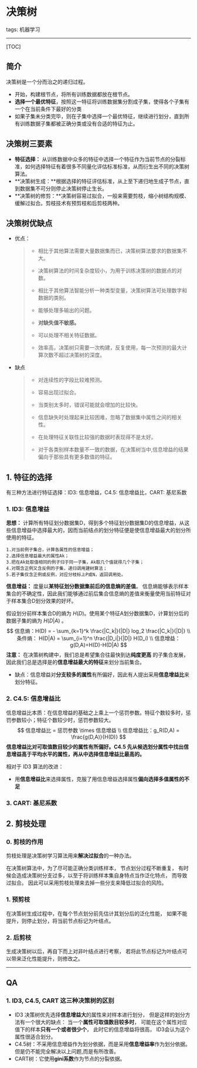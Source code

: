 # 决策树

tags: 机器学习

---

[TOC]

## 简介

决策树是一个分而治之的递归过程。 

- 开始，构建根节点，将所有训练数据都放在根节点。
- **选择一个最优特征**，按照这一特征将训练数据集分割成子集，使得各个子集有一个在当前条件下最好的分类
- 如果子集未分类完毕，则在子集中选择一个最优特征，继续进行划分，直到所有训练数据子集都被正确分类或没有合适的特征为止。

## 决策树三要素

- **特征选择：** 从训练数据中众多的特征中选择一个特征作为当前节点的分裂标准，如何选择特征有着很多不同量化评估标准标准，从而衍生出不同的决策树算法。 
- **决策树生成：**根据选择的特征评估标准，从上至下递归地生成子节点，直到数据集不可分则停止决策树停止生长。
- **决策树的修剪：**决策树容易过拟合，一般来需要剪枝，缩小树结构规模、缓解过拟合。剪枝技术有预剪枝和后剪枝两种。

## 决策树优缺点

- 优点：

  > - 相比于其他算法需要大量数据集而已，决策树算法要求的数据集不大。
  >
  > - 决策树算法的时间复杂度较小，为用于训练决策树的数据点的对数。
  >
  > - 相比于其他算法智能分析一种类型变量，决策树算法可处理数字和数据的类别。
  >
  > - 能够处理多输出的问题。 
  >
  > - **对缺失值不敏感。**
  >
  > - 可以处理不相关特征数据。
  >
  > - 效率高，决策树只需要一次构建，反复使用，每一次预测的最大计算次数不超过决策树的深度。

- 缺点

  > - 对连续性的字段比较难预测。
  >
  > - 容易出现过拟合。
  >
  > - 当类别太多时，错误可能就会增加的比较快。
  >
  > - 信息缺失时处理起来比较困难，忽略了数据集中属性之间的相关性。
  >
  > - 在处理特征关联性比较强的数据时表现得不是太好。
  >
  > - 对于各类别样本数量不一致的数据，在决策树当中,信息增益的结果偏向于那些具有更多数值的特征。

## 1. 特征的选择

有三种方法进行特征选择：ID3: 信息增益，C4.5: 信息增益比，CART: 基尼系数

### 1. ID3: 信息增益

**思想：** 计算所有特征划分数据集D，得到多个特征划分数据集D的信息增益，从这些信息增益中选择最大的，因而当前结点的划分特征便是使信息增益最大的划分所使用的特征。

```
1.对当前例子集合，计算各属性的信息增益；
2.选择信息增益最大的属性Ak；
3.把在Ak处取值相同的例子归于同一子集，Ak取几个值就得几个子集；
4.对既含正例又含反例的子集，递归调用建树算法；
5.若子集仅含正例或反例，对应分枝标上P或N，返回调用处。
```

**信息增益：** 度量以**某特征划分数据集前后的信息熵的差值**。 信息熵能够表示样本集合的不确定性，因此我们能够通过前后集合信息熵的差值来衡量使用当前特征对于样本集合D划分效果的好坏。

假设划分前样本集合D的熵为 $H(D)$。使用某个特征A划分数据集D，计算划分后的数据子集的熵为 $H(D|A)$ 。
$$
信息熵：H(D) = - \sum_{k=1}^k \frac{|C_k|}{|D|} log_2 \frac{|C_k|}{|D|} \\
条件熵： H(D|A) = \sum_{i=1}^n \frac{|D_i|}{|D|} H(D_i) \\
信息增益： g(D,A)=H(D)-H(D|A)
$$
**注意：** 在决策树构建中，我们总是希望集合往最快到达**纯度更高** 的子集合发展，因此我们总是选择是的**信息增益最大的特征**来划分当前集合。

- 缺点：信息增益对**分支较多的属性**有所偏好，因此有人提出采用**信息增益比**来划分特征。

### 2. C4.5: 信息增益比

信息增益比本质：在信息增益的基础之上乘上一个惩罚参数。特征个数较多时，惩罚参数较小；特征个数较少时，惩罚参数较大。
$$
信息增益比 = 惩罚参数 \times 信息增益 \\
信息增益比：g_R(D,A) = \frac{g(D,A)}{H(D)}
$$
**信息增益比对可取值数目较少的属性有所偏好。C4.5 先从候选划分属性中找出信息增益高于平均水平的属性，再从中选择信息增益比最高的。**

相对于 ID3 算法的改进：

- 用**信息增益比**来选择属性，克服了用信息增益选择属性**偏向选择多值属性的不足**

### 3. CART: 基尼系数



## 2. 剪枝处理

### 0. 剪枝的作用

剪枝处理是决策树学习算法用来**解决过拟合**的一种办法。

在决策树算法中，为了尽可能正确分类训练样本， 节点划分过程不断重复， 有时候会造成决策树分支过多，以至于将训练样本集自身特点当作泛化特点， 而导致过拟合。 因此可以采用剪枝处理来去掉一些分支来降低过拟合的风险。 

### 1. 预剪枝

在决策树生成过程中，在每个节点划分前先估计其划分后的泛化性能， 如果不能提升，则停止划分，将当前节点标记为叶结点。 

### 2. 后剪枝

生成决策树以后，再自下而上对非叶结点进行考察， 若将此节点标记为叶结点可以带来泛化性能提升，则修改之。

---

## QA

### 1. ID3, C4.5, CART 这三种决策树的区别

- ID3 决策树优先选择**信息增益大**的属性来对样本进行划分， 但是这样的划分方法有一个很大的缺点： 当一个**属性可取值数目较多时**， 可能在这个属性对应值下的样本**只有一个或者很少个**， 此时它的信息增益将很高， ID3会认为这个属性很适合划分。
- C4.5树：不采用信息增益作为划分依据，而是采用**信息增益率**作为划分依据。但是仍不能完全解决以上问题,而是有所改善。
- CART树：它使用**gini系数**作为节点的分裂依据。